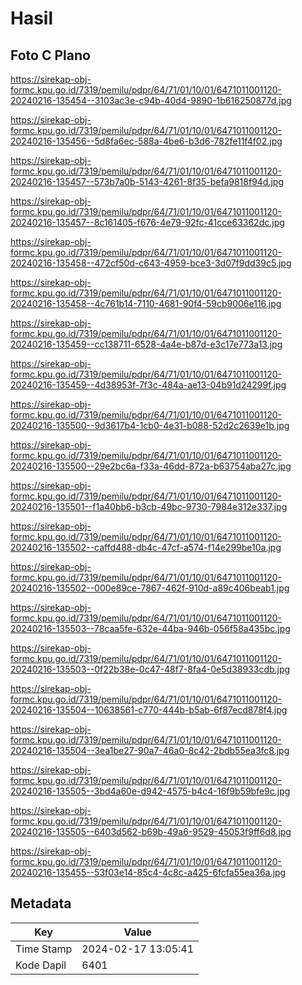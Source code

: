 # Hasil

## Foto C Plano

https://sirekap-obj-formc.kpu.go.id/7319/pemilu/pdpr/64/71/01/10/01/6471011001120-20240216-135454--3103ac3e-c94b-40d4-9890-1b616250877d.jpg

https://sirekap-obj-formc.kpu.go.id/7319/pemilu/pdpr/64/71/01/10/01/6471011001120-20240216-135456--5d8fa6ec-588a-4be6-b3d6-782fe11f4f02.jpg

https://sirekap-obj-formc.kpu.go.id/7319/pemilu/pdpr/64/71/01/10/01/6471011001120-20240216-135457--573b7a0b-5143-4261-8f35-befa9818f94d.jpg

https://sirekap-obj-formc.kpu.go.id/7319/pemilu/pdpr/64/71/01/10/01/6471011001120-20240216-135457--8c161405-f676-4e79-92fc-41cce63362dc.jpg

https://sirekap-obj-formc.kpu.go.id/7319/pemilu/pdpr/64/71/01/10/01/6471011001120-20240216-135458--472cf50d-c643-4959-bce3-3d07f9dd39c5.jpg

https://sirekap-obj-formc.kpu.go.id/7319/pemilu/pdpr/64/71/01/10/01/6471011001120-20240216-135458--4c761b14-7110-4681-90f4-59cb9006e116.jpg

https://sirekap-obj-formc.kpu.go.id/7319/pemilu/pdpr/64/71/01/10/01/6471011001120-20240216-135459--cc138711-6528-4a4e-b87d-e3c17e773a13.jpg

https://sirekap-obj-formc.kpu.go.id/7319/pemilu/pdpr/64/71/01/10/01/6471011001120-20240216-135459--4d38953f-7f3c-484a-ae13-04b91d24299f.jpg

https://sirekap-obj-formc.kpu.go.id/7319/pemilu/pdpr/64/71/01/10/01/6471011001120-20240216-135500--9d3617b4-1cb0-4e31-b088-52d2c2639e1b.jpg

https://sirekap-obj-formc.kpu.go.id/7319/pemilu/pdpr/64/71/01/10/01/6471011001120-20240216-135500--29e2bc6a-f33a-46dd-872a-b63754aba27c.jpg

https://sirekap-obj-formc.kpu.go.id/7319/pemilu/pdpr/64/71/01/10/01/6471011001120-20240216-135501--f1a40bb6-b3cb-49bc-9730-7984e312e337.jpg

https://sirekap-obj-formc.kpu.go.id/7319/pemilu/pdpr/64/71/01/10/01/6471011001120-20240216-135502--caffd488-db4c-47cf-a574-f14e299be10a.jpg

https://sirekap-obj-formc.kpu.go.id/7319/pemilu/pdpr/64/71/01/10/01/6471011001120-20240216-135502--000e89ce-7867-462f-910d-a89c406beab1.jpg

https://sirekap-obj-formc.kpu.go.id/7319/pemilu/pdpr/64/71/01/10/01/6471011001120-20240216-135503--78caa5fe-632e-44ba-946b-056f58a435bc.jpg

https://sirekap-obj-formc.kpu.go.id/7319/pemilu/pdpr/64/71/01/10/01/6471011001120-20240216-135503--0f22b38e-0c47-48f7-8fa4-0e5d38933cdb.jpg

https://sirekap-obj-formc.kpu.go.id/7319/pemilu/pdpr/64/71/01/10/01/6471011001120-20240216-135504--10638561-c770-444b-b5ab-6f87ecd878f4.jpg

https://sirekap-obj-formc.kpu.go.id/7319/pemilu/pdpr/64/71/01/10/01/6471011001120-20240216-135504--3ea1be27-90a7-46a0-8c42-2bdb55ea3fc8.jpg

https://sirekap-obj-formc.kpu.go.id/7319/pemilu/pdpr/64/71/01/10/01/6471011001120-20240216-135505--3bd4a60e-d942-4575-b4c4-16f9b59bfe9c.jpg

https://sirekap-obj-formc.kpu.go.id/7319/pemilu/pdpr/64/71/01/10/01/6471011001120-20240216-135505--6403d562-b69b-49a6-9529-45053f9ff6d8.jpg

https://sirekap-obj-formc.kpu.go.id/7319/pemilu/pdpr/64/71/01/10/01/6471011001120-20240216-135455--53f03e14-85c4-4c8c-a425-6fcfa55ea36a.jpg


## Metadata

| Key        | Value               |
| ---------- | ------------------- |
| Time Stamp | 2024-02-17 13:05:41 |
| Kode Dapil | 6401                |



